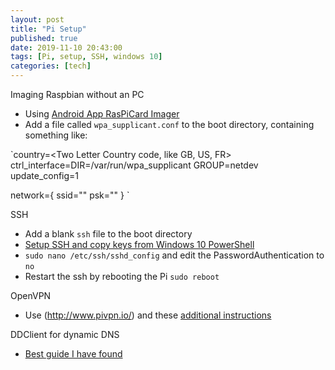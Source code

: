 ```yaml
---
layout: post
title: "Pi Setup"
published: true
date: 2019-11-10 20:43:00
tags: [Pi, setup, SSH, windows 10]
categories: [tech]
---
```


Imaging Raspbian without an PC
* Using [Android App RasPiCard Imager](https://play.google.com/store/apps/details?id=com.redrobe.raspicardimager)
* Add a file called `wpa_supplicant.conf` to the boot directory, containing something like: 

`country=<Two Letter Country code, like GB, US, FR>
ctrl_interface=DIR=/var/run/wpa_supplicant GROUP=netdev
update_config=1

network={
    ssid="<ssid>"
    psk="<network key>"
}
`

SSH
* Add a blank `ssh` file to the boot directory
* [Setup SSH and copy keys from Windows 10 PowerShell](https://blogs.endjin.com/2019/09/passwordless-ssh-from-windows-10-to-raspberry-pi/ )
* `sudo nano /etc/ssh/sshd_config` and edit the PasswordAuthentication to `no`
* Restart the ssh by rebooting the Pi `sudo reboot`

OpenVPN
* Use (http://www.pivpn.io/) and these [additional instructions](https://www.sitepoint.com/setting-up-a-home-vpn-using-your-raspberry-pi/)

DDClient for dynamic DNS
* [Best guide I have found](https://samhobbs.co.uk/2015/01/dynamic-dns-ddclient-raspberry-pi-and-ubuntu)
